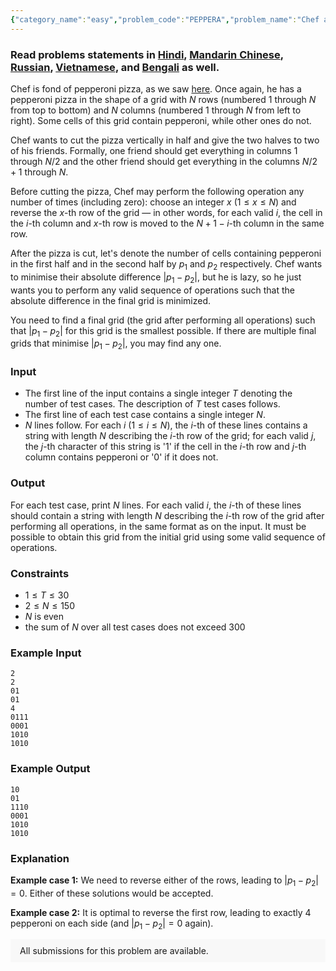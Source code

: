 ```yaml
---
{"category_name":"easy","problem_code":"PEPPERA","problem_name":"Chef and Pepperoni Pizza Again","problemComponents":{"constraints":"","constraintsState":false,"subtasks":"","subtasksState":false,"inputFormat":"","inputFormatState":false,"outputFormat":"","outputFormatState":false,"sampleTestCases":{"0":{"id":1,"input":"2\r\n2\r\n01\r\n01\r\n4\r\n0111\r\n0001\r\n1010\r\n1010","output":"10\r\n01\r\n1110\r\n0001\r\n1010\r\n1010","explanation":"**Example case 1:** We need to reverse either of the rows, leading to $|p_1-p_2| = 0$. Either of these solutions would be accepted.\r\n\r\n**Example case 2:** It is optimal to reverse the first row, leading to exactly $4$ pepperoni on each side (and $|p_1-p_2| = 0$ again).","isDeleted":false}}},"video_editorial_url":"","languages_supported":{"0":"CPP14","1":"C","2":"JAVA","3":"PYTH 3.6","4":"CPP17","5":"PYTH","6":"PYP3","7":"CS2","8":"ADA","9":"PYPY","10":"TEXT","11":"PAS fpc","12":"NODEJS","13":"RUBY","14":"PHP","15":"GO","16":"HASK","17":"TCL","18":"PERL","19":"SCALA","20":"LUA","21":"kotlin","22":"BASH","23":"JS","24":"LISP sbcl","25":"rust","26":"PAS gpc","27":"BF","28":"CLOJ","29":"R","30":"D","31":"CAML","32":"FORT","33":"ASM","34":"swift","35":"FS","36":"WSPC","37":"LISP clisp","38":"SQL","39":"SCM guile","40":"PERL6","41":"ERL","42":"CLPS","43":"ICK","44":"NICE","45":"PRLG","46":"ICON","47":"COB","48":"SCM chicken","49":"PIKE","50":"SCM qobi","51":"ST","52":"NEM"},"max_timelimit":1,"source_sizelimit":50000,"problem_author":"taran_1407","problem_tester":null,"date_added":"12-02-2020","tags":{"0":"akashbhalotia","1":"cook115","2":"dynamic","3":"easy","4":"knapsack","5":"taran_1407"},"problem_difficulty_level":"Easy-Medium","best_tag":"Dynamic Programming","editorial_url":"https://discuss.codechef.com/problems/PEPPERA","time":{"view_start_date":1582021800,"submit_start_date":1582021800,"visible_start_date":1582021800,"end_date":1735669800},"is_direct_submittable":false,"problemDiscussURL":"https://discuss.codechef.com/search?q=PEPPERA","is_proctored":false,"visitedContests":{},"layout":"problem"}
---
```

### Read problems statements in [Hindi](https://www.codechef.com/download/translated/COOK115/hindi/PEPPERA.pdf), [Mandarin Chinese](https://www.codechef.com/download/translated/COOK115/mandarin/PEPPERA.pdf), [Russian](https://www.codechef.com/download/translated/COOK115/russian/PEPPERA.pdf), [Vietnamese](https://www.codechef.com/download/translated/COOK115/vietnamese/PEPPERA.pdf), and [Bengali](https://www.codechef.com/download/translated/COOK115/bengali/PEPPERA.pdf) as well.

Chef is fond of pepperoni pizza, as we saw [here](https://www.codechef.com/problems/PEPPERON). Once again, he has a pepperoni pizza in the shape of a grid with $N$ rows (numbered $1$ through $N$ from top to bottom) and $N$ columns (numbered $1$ through $N$ from left to right). Some cells of this grid contain pepperoni, while other ones do not.

Chef wants to cut the pizza vertically in half and give the two halves to two of his friends. Formally, one friend should get everything in columns $1$ through $N/2$ and the other friend should get everything in the columns $N/2+1$ through $N$.

Before cutting the pizza, Chef may perform the following operation any number of times (including zero): choose an integer $x$ ($1 \le x \le N$) and reverse the $x$-th row of the grid ― in other words, for each valid $i$, the cell in the $i$-th column and $x$-th row is moved to the $N+1-i$-th column in the same row.

After the pizza is cut, let's denote the number of cells containing pepperoni in the first half and in the second half by $p_1$ and $p_2$ respectively. Chef wants to minimise their absolute difference $|p_1-p_2|$, but he is lazy, so he just wants you to perform any valid sequence of operations such that the absolute difference in the final grid is minimized.

You need to find a final grid (the grid after performing all operations) such that $|p_1 - p_2|$ for this grid is the smallest possible. If there are multiple final grids that minimise $|p_1 - p_2|$, you may find any one.

### Input
- The first line of the input contains a single integer $T$ denoting the number of test cases. The description of $T$ test cases follows.
- The first line of each test case contains a single integer $N$.
- $N$ lines follow. For each $i$ ($1 \le i \le N$), the $i$-th of these lines contains a string with length $N$ describing the $i$-th row of the grid; for each valid $j$, the $j$-th character of this string is '1' if the cell in the $i$-th row and $j$-th column contains pepperoni or '0' if it does not.

### Output
For each test case, print $N$ lines. For each valid $i$, the $i$-th of these lines should contain a string with length $N$ describing the $i$-th row of the grid after performing all operations, in the same format as on the input. It must be possible to obtain this grid from the initial grid using some valid sequence of operations.

### Constraints
- $1 \le T \le 30$
- $2 \le N \le 150$
- $N$ is even
- the sum of $N$ over all test cases does not exceed $300$

### Example Input
```
2
2
01
01
4
0111
0001
1010
1010
```

### Example Output
```
10
01
1110
0001
1010
1010
```

### Explanation
**Example case 1:** We need to reverse either of the rows, leading to $|p_1-p_2| = 0$. Either of these solutions would be accepted.

**Example case 2:** It is optimal to reverse the first row, leading to exactly $4$ pepperoni on each side (and $|p_1-p_2| = 0$ again).

<aside style='background: #f8f8f8;padding: 10px 15px;'><div>All submissions for this problem are available.</div></aside>